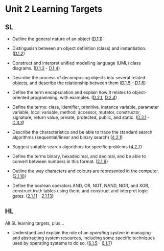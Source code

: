 # Unit 2 Learning Targets

## SL

* Outline the general nature of an object ([D.1.1](../unit0/syllabus.md#D11))

* Distingusish between an object definition (class) and instantiation. ([D.1.2](../unit0/syllabus.md#D12))

* Construct and interpret unified modelling language (UML) class diagrams. ([D.1.3](../unit0/syllabus.md#D13) - [D.1.4](../unit0/syllabus.md#D14))

* Describe the process of decomposing objects into several related objects, and describe the relationship between them ([D.1.5](../unit0/syllabus.md#D15) - [D.1.6](../unit0/syllabus.md#D16))

* Define the term encapsulation and explain how it relates to object-oriented programming, with examples. ([D.2.1](../unit0/syllabus.md#D21), [D.2.4](../unit0/syllabus.md#D24))

* Define the terms: class, identifier, primitive, instance variable, parameter variable, local variable, method, accessor, mutator, constructor, signature, return value, private, protected, public, and static. ([D.3.1](../unit0/syllabus.md#D31) - [D.3.3](../unit0/syllabus.md#D33))
  
* Describe the characteristics and be able to trace the standard search algorithms (sequential/linear and binary search) ([4.2.1](../unit0/syllabus.md#421))

* Suggest suitable search algorithms for specific problems ([4.2.7](../unit0/syllabus.md#427))

* Define the terms binary, hexadecimal, and decimal, and be able to convert between numbers in this format. ([2.1.9](../unit0/syllabus.md#219))

* Outline the way characters and colours are represented in the computer. ([2.1.10](../unit0/syllabus.md#2110))

* Define the boolean operators AND, OR, NOT, NAND, NOR, and XOR, construct truth tables using them, and construct and interpret logic gates. ([2.1.11](../unit0/syllabus.md#2111) - [2.1.13](../unit0/syllabus.md#2113))

## HL
All SL learning targets, plus...

* Understand and explain the role of an *operating system* in managing and abstracting system resources, including some specific techniques used by operating systems to do so. ([6.1.5](../unit0/syllabus.md#615) - [6.1.7](../unit0/syllabus.md#617))
